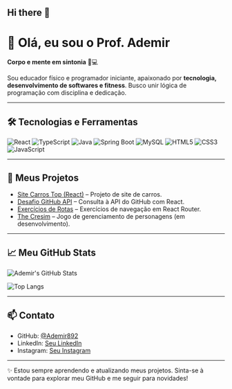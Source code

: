 ## Hi there 👋

# 👋 Olá, eu sou o Prof. Ademir

**Corpo e mente em sintonia** 💪💻  

Sou educador físico e programador iniciante, apaixonado por **tecnologia, desenvolvimento de softwares e fitness**. Busco unir lógica de programação com disciplina e dedicação.

---

## 🛠 Tecnologias e Ferramentas

![React](https://img.shields.io/badge/React-61DAFB?style=for-the-badge&logo=react&logoColor=white)
![TypeScript](https://img.shields.io/badge/TypeScript-3178C6?style=for-the-badge&logo=typescript&logoColor=white)
![Java](https://img.shields.io/badge/Java-007396?style=for-the-badge&logo=java&logoColor=white)
![Spring Boot](https://img.shields.io/badge/SpringBoot-6DB33F?style=for-the-badge&logo=spring&logoColor=white)
![MySQL](https://img.shields.io/badge/MySQL-4479A1?style=for-the-badge&logo=mysql&logoColor=white)
![HTML5](https://img.shields.io/badge/HTML5-E34F26?style=for-the-badge&logo=html5&logoColor=white)
![CSS3](https://img.shields.io/badge/CSS3-1572B6?style=for-the-badge&logo=css3&logoColor=white)
![JavaScript](https://img.shields.io/badge/JavaScript-F7DF1E?style=for-the-badge&logo=javascript&logoColor=black)

---

## 📂 Meus Projetos

- [Site Carros Top (React)](https://github.com/Ademir892/Site-carros-top-REACT) – Projeto de site de carros.  
- [Desafio GitHub API](https://github.com/Ademir892/DESAFIO-GITHUB-API) – Consulta à API do GitHub com React.  
- [Exercícios de Rotas](https://github.com/Ademir892/Exercicios-Rotas) – Exercícios de navegação em React Router.  
- [The Cresim](#) – Jogo de gerenciamento de personagens (em desenvolvimento).  

---

## 📈 Meu GitHub Stats

![Ademir's GitHub Stats](https://github-readme-stats.vercel.app/api?username=Ademir892&show_icons=true&theme=radical)

![Top Langs](https://github-readme-stats.vercel.app/api/top-langs/?username=Ademir892&layout=compact&theme=radical)

---

## 📫 Contato

- GitHub: [@Ademir892](https://github.com/Ademir892)  
- LinkedIn: [Seu LinkedIn](#)  
- Instagram: [Seu Instagram](#)  

---

✨ Estou sempre aprendendo e atualizando meus projetos. Sinta-se à vontade para explorar meu GitHub e me seguir para novidades!

